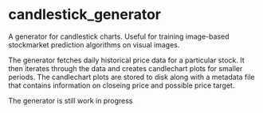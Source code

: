 # candlestick_generator
 A generator for candlestick charts. Useful for training image-based stockmarket prediction algorithms on visual images.
 
 The generator fetches daily historical price data for a particular stock.
 It then iterates through the data and creates candlechart plots for smaller periods.
 The candlechart plots are stored to disk along with a metadata  file that contains information on closeing price and possible price target.
 
The generator is still work in progress
